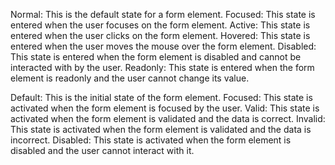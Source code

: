 Normal: This is the default state for a form element.
Focused: This state is entered when the user focuses on the form element.
Active: This state is entered when the user clicks on the form element.
Hovered: This state is entered when the user moves the mouse over the form element.
Disabled: This state is entered when the form element is disabled and cannot be interacted with by the user.
Readonly: This state is entered when the form element is readonly and the user cannot change its value.

Default: This is the initial state of the form element.
Focused: This state is activated when the form element is focused by the user.
Valid: This state is activated when the form element is validated and the data is correct.
Invalid: This state is activated when the form element is validated and the data is incorrect.
Disabled: This state is activated when the form element is disabled and the user cannot interact with it.
